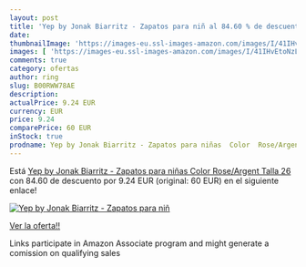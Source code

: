 ```yaml
---
layout: post
title: 'Yep by Jonak Biarritz - Zapatos para niñ al 84.60 % de descuento'
date: 
thumbnailImage: 'https://images-eu.ssl-images-amazon.com/images/I/41IHvEtoNzL._SL200_.jpg'
images: [ 'https://images-eu.ssl-images-amazon.com/images/I/41IHvEtoNzL._SL200_.jpg' ]
comments: true
category: ofertas
author: ring
slug: B00RWW78AE
description:
actualPrice: 9.24 EUR
currency: EUR
price: 9.24
comparePrice: 60 EUR
inStock: true
prodname: Yep by Jonak Biarritz - Zapatos para niñas  Color  Rose/Argent   Talla 26
---
```


Está [Yep by Jonak Biarritz - Zapatos para niñas  Color  Rose/Argent   Talla 26](https://www.amazon.es/dp/B00RWW78AE/?tag=tolees-21) con 84.60 de descuento por 9.24 EUR (original: 60 EUR) en el siguiente enlace!

[![Yep by Jonak Biarritz - Zapatos para niñ](https://images-eu.ssl-images-amazon.com/images/I/41IHvEtoNzL._SL200_.jpg)](https://www.amazon.es/dp/B00RWW78AE/?tag=tolees-21)

[Ver la oferta!!](https://www.amazon.es/dp/B00RWW78AE/?tag=tolees-21)

Links participate in Amazon Associate program and might generate a comission on qualifying sales


